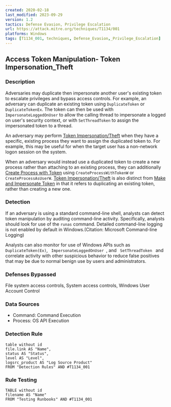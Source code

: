 ```yaml
---
created: 2020-02-18
last_modified: 2023-09-29
version: 1.2
tactics: Defense Evasion, Privilege Escalation
url: https://attack.mitre.org/techniques/T1134/001
platforms: Windows
tags: [T1134_001, techniques, Defense_Evasion,_Privilege_Escalation]
---
```


## Access Token Manipulation- Token Impersonation_Theft

### Description

Adversaries may duplicate then impersonate another user's existing token to escalate privileges and bypass access controls. For example, an adversary can duplicate an existing token using `DuplicateToken` or `DuplicateTokenEx`. The token can then be used with `ImpersonateLoggedOnUser` to allow the calling thread to impersonate a logged on user's security context, or with `SetThreadToken` to assign the impersonated token to a thread.

An adversary may perform [Token Impersonation/Theft](https://attack.mitre.org/techniques/T1134/001) when they have a specific, existing process they want to assign the duplicated token to. For example, this may be useful for when the target user has a non-network logon session on the system.

When an adversary would instead use a duplicated token to create a new process rather than attaching to an existing process, they can additionally [Create Process with Token](https://attack.mitre.org/techniques/T1134/002) using `CreateProcessWithTokenW` or `CreateProcessAsUserW`. [Token Impersonation/Theft](https://attack.mitre.org/techniques/T1134/001) is also distinct from [Make and Impersonate Token](https://attack.mitre.org/techniques/T1134/003) in that it refers to duplicating an existing token, rather than creating a new one.

### Detection

If an adversary is using a standard command-line shell, analysts can detect token manipulation by auditing command-line activity. Specifically, analysts should look for use of the <code>runas</code> command. Detailed command-line logging is not enabled by default in Windows.(Citation: Microsoft Command-line Logging)

Analysts can also monitor for use of Windows APIs such as <code>DuplicateToken(Ex)</code>, <code> ImpersonateLoggedOnUser </code>, and <code> SetThreadToken </code> and correlate activity with other suspicious behavior to reduce false positives that may be due to normal benign use by users and administrators.

### Defenses Bypassed

File system access controls, System access controls, Windows User Account Control

### Data Sources

  - Command: Command Execution
  -  Process: OS API Execution
### Detection Rule

```dataview
table without id
file.link AS "Name",
status AS "Status",
level AS "Level",
logsrc_product AS "Log Source Product"
FROM "Detection Rules" AND #T1134_001
```

### Rule Testing

```dataview
TABLE without id
filename AS "Name"
FROM "Testing Runbooks" AND #T1134_001
```
